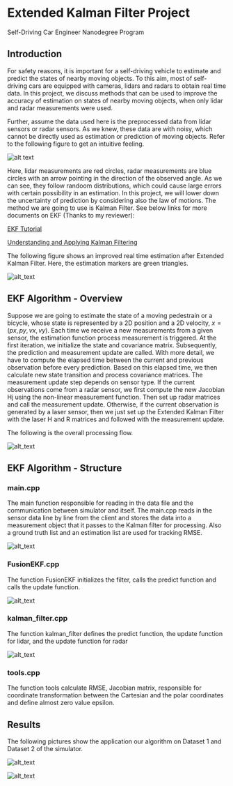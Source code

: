 # Extended Kalman Filter Project
Self-Driving Car Engineer Nanodegree Program

## Introduction

For safety reasons, it is important for a self-driving vehicle to estimate and predict the states of nearby moving objects. To this aim, most of self-driving cars are equipped with cameras, lidars and radars to obtain real time data. In this project, we discuss methods that can be used to improve the accuracy of estimation on states of nearby moving objects, when only lidar and radar measurements were used. 

[//]: # (Image References)
[image1]: ./pictures/EKF_fig3.png
[image2]: ./pictures/EKF_fig4.png
[image3]: ./pictures/EKF_fig1.png
[image4]: ./pictures/EKF_fig2.png
[image5]: ./pictures/ProcessingFlow.png
[image6]: ./pictures/main_fig.png
[image7]: ./pictures/FusionEKF_fig.png
[image8]: ./pictures/kalman_filter_fig.png

Further, assume the data used here is the preprocessed data from lidar sensors or radar sensors. As we knew, these data are with noisy, which cannot be directly used as estimation or prediction of moving objects. Refer to the following figure to get an intuitive feeling. 

![alt text][image1]

Here, lidar measurements are red circles, radar measurements are blue circles with an arrow pointing in the direction of the observed angle. As we can see, they follow randoom distributions, which could cause large errors with certain possibility in an estimation. In this project, we will lower down the uncertainty of prediction by considering also the law of motions. The method we are going to use is Kalman Filter. See below links for more documents on EKF (Thanks to my reviewer):

  [EKF Tutorial](http://home.wlu.edu/~levys/kalman_tutorial/)

  [Understanding and Applying Kalman Filtering](http://biorobotics.ri.cmu.edu/papers/sbp_papers/integrated3/kleeman_kalman_basics.pdf)

The following figure shows an improved real time estimation after Extended Kalman Filter. Here, the estimation markers are green triangles.

![alt_text][image5]

## EKF Algorithm - Overview

Suppose we are going to estimate the state of a moving pedestrain or a bicycle, whose state is represented by a 2D position and a 2D velocity, $x=(px,py,vx,vy)$. Each time we receive a new measurements from a given sensor, the estimation function process measurement is triggered. At the first iteration, we initialize the state and covariance matrix. Subsequently, the prediction and measurement update are called. With more detail, we have to compute the elapsed time between the current and previous observation before every prediction. Based on this elapsed time, we then calculate new state transition and process covariance matrices. The measurement update step depends on sensor type. If the current observations come from a radar sensor, we first compute the new Jacobian Hj using the non-linear measurement function. Then set up radar matrices and call the measurement update. Otherwise, if the current observation is generated by a laser sensor, then we just set up the Extended Kalman Filter with the laser H and R matrices and followed with the measurement update.

The following is the overall processing flow.

![alt_text][image5]

## EKF Algorithm - Structure

### main.cpp

The main function responsible for reading in the data file and the communication between simulator and itself. The main.cpp reads in the sensor data line by line from the client and stores the data into a measurement object that it passes to the Kalman filter for processing. Also a ground truth list and an estimation list are used for tracking RMSE.


![alt_text][image6]

### FusionEKF.cpp

The function FusionEKF initializes the filter, calls the predict function and calls the update function.

![alt_text][image7]

### kalman_filter.cpp

The function kalman_filter defines the predict function, the update function for lidar, and the update function for radar

![alt_text][image8]

### tools.cpp

The function tools calculate RMSE, Jacobian matrix, responsible for coordinate transformation between the Cartesian and the polar coordinates and define almost zero value epsilon.

## Results

The following pictures show the application our algorithm on Dataset 1 and Dataset 2 of the simulator.

![alt_text][image3]

![alt_text][image4]


